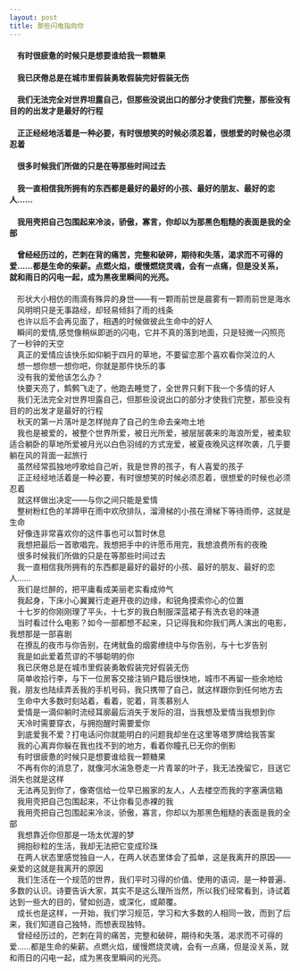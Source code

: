 ```yaml
---
layout: post
title: 那些闪电指向你
---
```

#### &#8195;有时很疲惫的时候只是想要谁给我一颗糖果               
#### &#8195;我已厌倦总是在城市里假装勇敢假装完好假装无伤               
#### &#8195;我们无法完全对世界坦露自己，但那些没说出口的部分才使我们完整，那些没有目的的出发才是最好的行程               
#### &#8195;正正经经地活着是一种必要，有时很想笑的时候必须忍着，很想爱的时候也必须忍着               
#### &#8195;很多时候我们所做的只是在等那些时间过去               
#### &#8195;我一直相信我所拥有的东西都是最好的最好的小孩、最好的朋友、最好的恋人……               
#### &#8195;我用壳把自己包围起来冷淡，骄傲，寡言，你却以为那黑色粗糙的表面是我的全部               
#### &#8195;曾经经历过的，芒刺在背的痛苦，完整和破碎，期待和失落，渴求而不可得的爱……都是生命的柴薪。点燃火焰，缓慢燃烧灵魂，会有一点痛，但是没关系，就和雨日的闪电一起，成为黑夜里瞬间的光亮。              
<!-- more -->
&#8195;形状大小相仿的雨滴有殊异的身世——有一颗雨前世是晨雾有一颗雨前世是海水               
&#8195;风明明只是无事路经，却轻易倾斜了雨的线条               
&#8195;也许以后不会再见面了，相遇的时候做彼此生命中的好人               
&#8195;瞬间的爱情,感觉像稍纵即逝的闪电，它并不真的落到地面，只是轻微一闪照亮了一秒钟的天空               
&#8195;真正的爱情应该快乐如仰躺于四月的草地，不要留恋那个喜欢看你哭泣的人               
&#8195;想一想你想一想你吧，你就是那件快乐的事               
&#8195;没有我的爱他该怎么办？               
&#8195;快要天亮了，鹪鹩飞走了，他跑去睡觉了，全世界只剩下我一个多情的好人               
&#8195;我们无法完全对世界坦露自己，但那些没说出口的部分才使我们完整，那些没有目的的出发才是最好的行程               
&#8195;秋天的第一片落叶是怎样抛弃了自己的生命去亲吻土地               
&#8195;我也是被爱的，被整个世界所爱，被日光所爱，被层层袭来的海浪所爱，被柔软适合躺卧的草地所爱被月光以白色羽绒的方式宠爱，被夏夜晚风这样吹袭，几乎要躺在风的背面一起旅行               
&#8195;虽然经常孤独地哼歌给自己听，我是世界的孩子，有人喜爱的孩子               
&#8195;正正经经地活着是一种必要，有时很想笑的时候必须忍着，很想爱的时候也必须忍着               
&#8195;就这样做出决定——与你之间只能是爱情               
&#8195;整树粉红色的羊蹄甲在雨中欢欣排队，溜滑梯的小孩在滑梯下等待雨停，这就是生命               
&#8195;好像连非常喜欢你的这件事也可以暂时休息               
&#8195;我想把最后一首歌唱完，我想把手中的许愿币用完，我想浪费所有的夜晚               
&#8195;很多时候我们所做的只是在等那些时间过去               
&#8195;我一直相信我所拥有的东西都是最好的最好的小孩、最好的朋友、最好的恋人……               
&#8195;我们是烂醉的，把平庸看成美丽老实看成帅气                      
&#8195;我起身，下床小心翼翼行走避开夜的边缘，和锐角摸索你心的位置               
&#8195;十七岁的你刚刚理了平头，十七岁的我白制服深蓝裙子有洗衣皂的味道               
&#8195;当时看过什么电影？如今一部都想不起来，只记得我和你我们两人演出的电影，我想那是一部喜剧               
&#8195;在撩乱的夜市与你告别，在烤鱿鱼的烟雾缭绕中与你告别，与十七岁告别               
&#8195;我是如此爱着荒谬的不够聪明的你               
&#8195;我已厌倦总是在城市里假装勇敢假装完好假装无伤               
&#8195;简单收拾行李，与下一位房客交接注销户籍后很快地，城市不再留一些余地给我，朋友也陆续弄丢我的手机号码，我只携带了自己，就这样跟你到任何地方去               
&#8195;生命中大多数时刻站着，看着，驼着，背羡慕别人               
&#8195;爱情是一滴仰躺时流经耳廓最后消失于发际的泪，当我想及爱情当我想到你               
&#8195;天冷时需要穿衣，与拥抱醒时需要爱你               
&#8195;到底爱我不爱？打电话问你就能明白的问题我却坐在这里等塔罗牌给我答案                       
&#8195;我的心离弃你躲在我也找不到的地方，看着你瞳孔已无你的倒影               
&#8195;有时很疲惫的时候只是想要谁给我一颗糖果               
&#8195;不再有你的消息了，就像河水湍急卷走一片青翠的叶子，我无法挽留它，目送它消失也就是这样               
&#8195;无法再见到你了，像寄信给一位早已搬家的友人，人去楼空而我的字塞满信箱               
&#8195;我用壳把自己包围起来，不让你看见赤裸的我               
&#8195;我用壳把自己包围起来冷淡，骄傲，寡言，你却以为那黑色粗糙的表面是我的全部                  
&#8195;我想靠近你但那是一场太优渥的梦               
&#8195;拥抱砂粒的生活，我却无法把它变成珍珠               
&#8195;在两人状态里感觉独自一人，在两人状态里体会了孤单，这是我离开的原因——亲爱的这就是我离开的原因                  
&#8195;我们生活在一个规范的世界，我们平时习得的价值、使用的语词，是一种普遍、多数的认识。诗要告诉大家，其实不是这么理所当然，所以我们经常看到，诗试着达到一些大的目的，譬如创造，或深化，或颠覆。               
&#8195;成长也是这样，一开始，我们学习规范，学习和大多数的人相同一致，而到了后来，我们知道自己独特，而想表现独特。               
&#8195;曾经经历过的，芒刺在背的痛苦，完整和破碎，期待和失落，渴求而不可得的爱……都是生命的柴薪。点燃火焰，缓慢燃烧灵魂，会有一点痛，但是没关系，就和雨日的闪电一起，成为黑夜里瞬间的光亮。              
